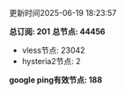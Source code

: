 更新时间2025-06-19 18:23:57

**总订阅: 201**
**总节点: 44456**
- vless节点: 23042
- hysteria2节点: 2

**google ping有效节点: 188**

